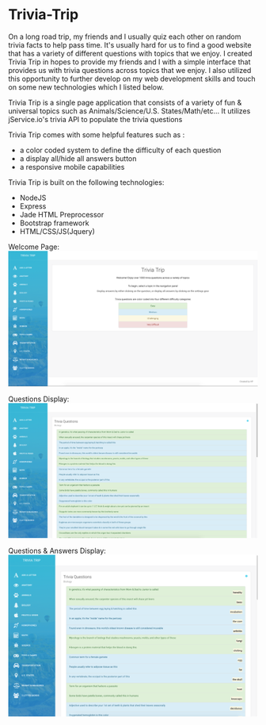 # Trivia-Trip

On a long road trip, my friends and I usually quiz each other on random trivia facts to help pass time. It's usually hard for us to find
a good website that has a variety of different questions with topics that we enjoy. I created Trivia Trip in hopes to provide my friends and I
with a simple interface that provides us with trivia questions across topics that we enjoy. I also utilized this opportunity to further
develop on my web development skills and touch on some new technologies which I listed below.

Trivia Trip is a single page application that consists of a variety of fun & universal topics such as 
Animals/Science/U.S. States/Math/etc... It utilizes jService.io's trivia API to populate the trivia questions

Trivia Trip comes with some helpful features such as :
- a color coded system to define the difficulty of each question
- a display all/hide all answers button
- a responsive mobile capabilities
  
Trivia Trip is built on the following technologies:
- NodeJS
- Express
- Jade HTML Preprocessor
- Bootstrap framework
- HTML/CSS/JS(Jquery)
  
Welcome Page:   
![alt tag](https://github.com/h6pham8/Trivia-Trip/blob/master/public/images/welcomepage.png)

Questions Display:
![alt tag](https://github.com/h6pham8/Trivia-Trip/blob/master/public/images/triviapage1.png)

Questions & Answers Display:
![alt tag](https://github.com/h6pham8/Trivia-Trip/blob/master/public/images/triviapage2.png)
